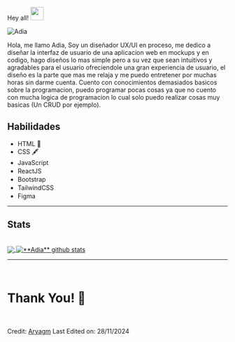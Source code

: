  Hey all! <img src= "https://media2.giphy.com/media/Lm5hxmmI6ucOQGfjKj/giphy.gif?cid=6c09b952o9xti0m387z597k2xqipch3qmqjydym98oef87ve&rid=giphy.gif&ct=s" width= "30" height= "30"> 


![Adia](https://github.com/user-attachments/assets/fb3b6354-374c-4089-96b2-ac798af96bb0)


Hola, me llamo Adia, Soy un diseñador UX/UI en proceso, me dedico a diseñar la interfaz de usuario de una aplicacion web en mockups y en codigo, hago diseños lo mas simple pero a su vez que sean intuitivos y agradables para el usuario ofreciendole una gran experiencia de usuario, el diseño es la parte que mas me relaja y me puedo entretener por muchas horas sin darme cuenta. Cuento con conocimientos demasiados basicos sobre la programacion, puedo programar pocas cosas ya que no cuento con mucha logica de programacion lo cual solo puedo realizar cosas muy basicas (Un CRUD por ejemplo).



## **Habilidades**

  - HTML 📄
  - CSS 🖋️
  - JavaScript <img style="width:1rem" src="https://cdn.iconscout.com/icon/free/png-256/javascript-2752148-2284965.png"/>
  - ReactJS   <img style="width:1rem" src="https://cdn.iconscout.com/icon/free/png-256/logo-1889531-1597591.png?f=webp&w=256"/>
  - Bootstrap <img style="width:1rem" src="https://upload.wikimedia.org/wikipedia/commons/thumb/b/b2/Bootstrap_logo.svg/2560px-Bootstrap_logo.svg.png" />
  - TailwindCSS <img style="width:1rem" src="https://upload.wikimedia.org/wikipedia/commons/thumb/d/d5/Tailwind_CSS_Logo.svg/1024px-Tailwind_CSS_Logo.svg.png" />
  - Figma <img style="width:1rem" src="https://cdn-icons-png.flaticon.com/512/5968/5968705.png" />
  
------

  <h2>Stats</h2>
  <br />
  <a href="https://github.com/TheTanukiMDK">
  <img align="center" src="https://github-readme-stats.vercel.app/api/top-langs/?username=TheTanukiMDK&theme=dark&hide_langs_below=1" />
  </a>
  
  <a href="https://github.com/TheTanukiMDK">
  <img align="center" src="https://github-readme-stats.vercel.app/api?username=TheTanukiMDK&show_icons=true&theme=dracula&line_width=27" alt="**Adia** github stats" />
  </a>
</div>
</body>

<Br>
<hr>
<Br>
<h1>Thank You! 🤵 </h1>
<Br>
  
Credit: [Aryagm](https://github.com/Aryagm)
Last Edited on: 28/11/2024
